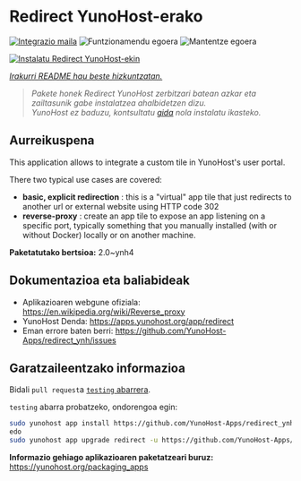 <!--
Ohart ongi: README hau automatikoki sortu da <https://github.com/YunoHost/apps/tree/master/tools/readme_generator>ri esker
EZ editatu eskuz.
-->

# Redirect YunoHost-erako

[![Integrazio maila](https://dash.yunohost.org/integration/redirect.svg)](https://ci-apps.yunohost.org/ci/apps/redirect/) ![Funtzionamendu egoera](https://ci-apps.yunohost.org/ci/badges/redirect.status.svg) ![Mantentze egoera](https://ci-apps.yunohost.org/ci/badges/redirect.maintain.svg)

[![Instalatu Redirect YunoHost-ekin](https://install-app.yunohost.org/install-with-yunohost.svg)](https://install-app.yunohost.org/?app=redirect)

*[Irakurri README hau beste hizkuntzatan.](./ALL_README.md)*

> *Pakete honek Redirect YunoHost zerbitzari batean azkar eta zailtasunik gabe instalatzea ahalbidetzen dizu.*  
> *YunoHost ez baduzu, kontsultatu [gida](https://yunohost.org/install) nola instalatu ikasteko.*

## Aurreikuspena

This application allows to integrate a custom tile in YunoHost's user portal.

There two typical use cases are covered:
- **basic, explicit redirection** : this is a "virtual" app tile that just redirects to another url or external website using HTTP code 302
- **reverse-proxy** : create an app tile to expose an app listening on a specific port, typically something that you manually installed (with or without Docker) locally or on another machine.


**Paketatutako bertsioa:** 2.0~ynh4
## Dokumentazioa eta baliabideak

- Aplikazioaren webgune ofiziala: <https://en.wikipedia.org/wiki/Reverse_proxy>
- YunoHost Denda: <https://apps.yunohost.org/app/redirect>
- Eman errore baten berri: <https://github.com/YunoHost-Apps/redirect_ynh/issues>

## Garatzaileentzako informazioa

Bidali `pull request`a [`testing` abarrera](https://github.com/YunoHost-Apps/redirect_ynh/tree/testing).

`testing` abarra probatzeko, ondorengoa egin:

```bash
sudo yunohost app install https://github.com/YunoHost-Apps/redirect_ynh/tree/testing --debug
edo
sudo yunohost app upgrade redirect -u https://github.com/YunoHost-Apps/redirect_ynh/tree/testing --debug
```

**Informazio gehiago aplikazioaren paketatzeari buruz:** <https://yunohost.org/packaging_apps>
